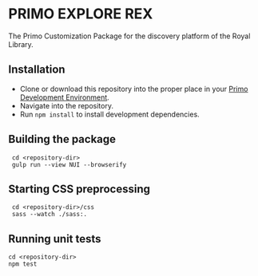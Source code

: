 # PRIMO EXPLORE REX
The Primo Customization Package for the discovery platform of the Royal Library.

## Installation
- Clone or download this repository into the proper place in your [Primo Development Environment](https://github.com/ExLibrisGroup/primo-explore-devenv).
- Navigate into the repository.
- Run `npm install` to install development dependencies.

## Building the package
     cd <repository-dir>
     gulp run --view NUI --browserify

## Starting CSS preprocessing
     cd <repository-dir>/css
     sass --watch ./sass:.

## Running unit tests
    cd <repository-dir>
    npm test
